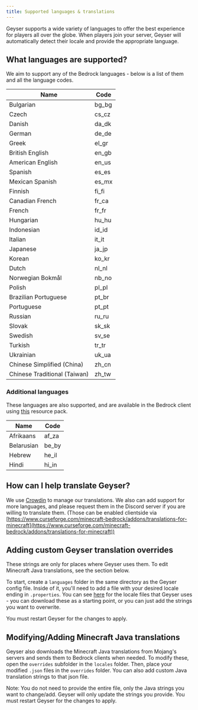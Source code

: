```yaml
---
title: Supported languages & translations
---
```


Geyser supports a wide variety of languages to offer the best experience for players all over the globe.
When players join your server, Geyser will automatically detect their locale and provide the appropriate language.

## What languages are supported?
We aim to support any of the Bedrock languages - below is a list of them and all the language codes. 

|Name                        |Code |
|----------------------------|-----|
|Bulgarian                   |bg_bg|
|Czech                       |cs_cz|
|Danish                      |da_dk|
|German                      |de_de|
|Greek                       |el_gr|
|British English             |en_gb|
|American English            |en_us|
|Spanish                     |es_es|
|Mexican Spanish             |es_mx|
|Finnish                     |fi_fi|
|Canadian French             |fr_ca|
|French                      |fr_fr|
|Hungarian                   |hu_hu|
|Indonesian                  |id_id|
|Italian                     |it_it|
|Japanese                    |ja_jp|
|Korean                      |ko_kr|
|Dutch                       |nl_nl|
|Norwegian Bokmål            |nb_no|
|Polish                      |pl_pl|
|Brazilian Portuguese        |pt_br|
|Portuguese                  |pt_pt|
|Russian                     |ru_ru|
|Slovak                      |sk_sk|
|Swedish                     |sv_se|
|Turkish                     |tr_tr|
|Ukrainian                   |uk_ua|
|Chinese Simplified (China)  |zh_cn|
|Chinese Traditional (Taiwan)|zh_tw|

### Additional languages
These languages are also supported, and are available in the Bedrock client using [this](https://www.curseforge.com/minecraft-bedrock/addons/translations-for-minecraft) resource pack.

|Name                        |Code |
|----------------------------|-----|
|Afrikaans                   |af_za|
|Belarusian                  |be_by|
|Hebrew                      |he_il|
|Hindi                       |hi_in|

## How can I help translate Geyser?
We use [Crowdin](https://crowdin.com/project/geyser) to manage our translations.
We also can add support for more languages, and please request them in the Discord server if you are willing to translate them.
(Those can be enabled clientside via [https://www.curseforge.com/minecraft-bedrock/addons/translations-for-minecraft](https://www.curseforge.com/minecraft-bedrock/addons/translations-for-minecraft))

## Adding custom Geyser translation overrides
These strings are only for places where Geyser uses them. To edit Minecraft Java translations, see the section below.

To start, create a `languages` folder in the same directory as the Geyser config file.
Inside of it, you'll need to add a file with your desired locale ending in `.properties`. You can see
[here](https://github.com/GeyserMC/languages/tree/master/texts) for the locale files that Geyser uses - 
you can download these as a starting point, or you can just add the strings you want to overwrite. 

You must restart Geyser for the changes to apply.

## Modifying/Adding Minecraft Java translations
Geyser also downloads the Minecraft Java translations from Mojang's servers and sends them to Bedrock clients when needed.
To modify these, open the `overrides` subfolder in the `locales` folder. Then, place your modified `.json` files in the `overrides` folder.
You can also add custom Java translation strings to that json file.

Note: You do not need to provide the entire file, only the Java strings you want to change/add. Geyser will only update the strings you provide.
You must restart Geyser for the changes to apply.
